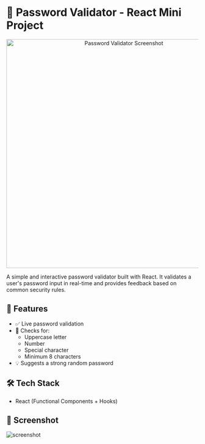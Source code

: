 # 🔐 Password Validator - React Mini Project

<p align="center">
  <img src="./Screenshot.png" alt="Password Validator Screenshot" width="600"/>
</p>

A simple and interactive password validator built with React. It validates a user's password input in real-time and provides feedback based on common security rules.

## 🚀 Features

- ✅ Live password validation
- 🔡 Checks for:
  - Uppercase letter
  - Number
  - Special character
  - Minimum 8 characters
- 💡 Suggests a strong random password

## 🛠️ Tech Stack

- React (Functional Components + Hooks)

## 📸 Screenshot

![screenshot](./Screenshot.png) <!-- Optional: You can take a screenshot and add the image file -->
